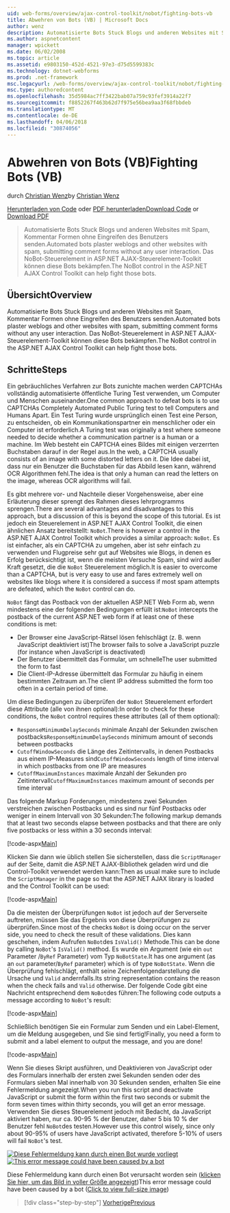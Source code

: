 ```yaml
---
uid: web-forms/overview/ajax-control-toolkit/nobot/fighting-bots-vb
title: Abwehren von Bots (VB) | Microsoft Docs
author: wenz
description: Automatisierte Bots Stuck Blogs und anderen Websites mit Spam, Kommentar Formen ohne Eingreifen des Benutzers senden. Das NoBot-Steuerelement in der ASP.NET AJAX-Con...
ms.author: aspnetcontent
manager: wpickett
ms.date: 06/02/2008
ms.topic: article
ms.assetid: e9803150-452d-4521-97e3-d75d5599383c
ms.technology: dotnet-webforms
ms.prod: .net-framework
msc.legacyurl: /web-forms/overview/ajax-control-toolkit/nobot/fighting-bots-vb
msc.type: authoredcontent
ms.openlocfilehash: 35d5984ac7ff3422bab07a759c93fef3914a22f7
ms.sourcegitcommit: f8852267f463b62d7f975e56bea9aa3f68fbbdeb
ms.translationtype: MT
ms.contentlocale: de-DE
ms.lasthandoff: 04/06/2018
ms.locfileid: "30874056"
---
```

<a name="fighting-bots-vb"></a><span data-ttu-id="732e4-104">Abwehren von Bots (VB)</span><span class="sxs-lookup"><span data-stu-id="732e4-104">Fighting Bots (VB)</span></span>
====================
<span data-ttu-id="732e4-105">durch [Christian Wenz](https://github.com/wenz)</span><span class="sxs-lookup"><span data-stu-id="732e4-105">by [Christian Wenz](https://github.com/wenz)</span></span>

<span data-ttu-id="732e4-106">[Herunterladen von Code](http://download.microsoft.com/download/9/3/f/93f8daea-bebd-4821-833b-95205389c7d0/NoBot0.vb.zip) oder [PDF herunterladen](http://download.microsoft.com/download/b/6/a/b6ae89ee-df69-4c87-9bfb-ad1eb2b23373/nobot0VB.pdf)</span><span class="sxs-lookup"><span data-stu-id="732e4-106">[Download Code](http://download.microsoft.com/download/9/3/f/93f8daea-bebd-4821-833b-95205389c7d0/NoBot0.vb.zip) or [Download PDF](http://download.microsoft.com/download/b/6/a/b6ae89ee-df69-4c87-9bfb-ad1eb2b23373/nobot0VB.pdf)</span></span>

> <span data-ttu-id="732e4-107">Automatisierte Bots Stuck Blogs und anderen Websites mit Spam, Kommentar Formen ohne Eingreifen des Benutzers senden.</span><span class="sxs-lookup"><span data-stu-id="732e4-107">Automated bots plaster weblogs and other websites with spam, submitting comment forms without any user interaction.</span></span> <span data-ttu-id="732e4-108">Das NoBot-Steuerelement in ASP.NET AJAX-Steuerelement-Toolkit können diese Bots bekämpfen.</span><span class="sxs-lookup"><span data-stu-id="732e4-108">The NoBot control in the ASP.NET AJAX Control Toolkit can help fight those bots.</span></span>


## <a name="overview"></a><span data-ttu-id="732e4-109">Übersicht</span><span class="sxs-lookup"><span data-stu-id="732e4-109">Overview</span></span>

<span data-ttu-id="732e4-110">Automatisierte Bots Stuck Blogs und anderen Websites mit Spam, Kommentar Formen ohne Eingreifen des Benutzers senden.</span><span class="sxs-lookup"><span data-stu-id="732e4-110">Automated bots plaster weblogs and other websites with spam, submitting comment forms without any user interaction.</span></span> <span data-ttu-id="732e4-111">Das NoBot-Steuerelement in ASP.NET AJAX-Steuerelement-Toolkit können diese Bots bekämpfen.</span><span class="sxs-lookup"><span data-stu-id="732e4-111">The NoBot control in the ASP.NET AJAX Control Toolkit can help fight those bots.</span></span>

## <a name="steps"></a><span data-ttu-id="732e4-112">Schritte</span><span class="sxs-lookup"><span data-stu-id="732e4-112">Steps</span></span>

<span data-ttu-id="732e4-113">Ein gebräuchliches Verfahren zur Bots zunichte machen werden CAPTCHAs vollständig automatisierte öffentliche Turing Test verwenden, um Computer und Menschen auseinander.</span><span class="sxs-lookup"><span data-stu-id="732e4-113">One common approach to defeat bots is to use CAPTCHAs Completely Automated Public Turing test to tell Computers and Humans Apart.</span></span> <span data-ttu-id="732e4-114">Ein Test Turing wurde ursprünglich einen Test eine Person, zu entscheiden, ob ein Kommunikationspartner ein menschlicher oder ein Computer ist erforderlich.</span><span class="sxs-lookup"><span data-stu-id="732e4-114">A Turing test was originally a test where someone needed to decide whether a communication partner is a human or a machine.</span></span> <span data-ttu-id="732e4-115">Im Web besteht ein CAPTCHA eines Bildes mit einigen verzerrten Buchstaben darauf in der Regel aus.</span><span class="sxs-lookup"><span data-stu-id="732e4-115">In the web, a CAPTCHA usually consists of an image with some distorted letters on it.</span></span> <span data-ttu-id="732e4-116">Die Idee dabei ist, dass nur ein Benutzer die Buchstaben für das Abbild lesen kann, während OCR Algorithmen fehl.</span><span class="sxs-lookup"><span data-stu-id="732e4-116">The idea is that only a human can read the letters on the image, whereas OCR algorithms will fail.</span></span>

<span data-ttu-id="732e4-117">Es gibt mehrere vor- und Nachteile dieser Vorgehensweise, aber eine Erläuterung dieser sprengt des Rahmen dieses lehrprogramms sprengen.</span><span class="sxs-lookup"><span data-stu-id="732e4-117">There are several advantages and disadvantages to this approach, but a discussion of this is beyond the scope of this tutorial.</span></span> <span data-ttu-id="732e4-118">Es ist jedoch ein Steuerelement in ASP.NET AJAX Control Toolkit, die einen ähnlichen Ansatz bereitstellt: `NoBot`.</span><span class="sxs-lookup"><span data-stu-id="732e4-118">There is however a control in the ASP.NET AJAX Control Toolkit which provides a similar approach: `NoBot`.</span></span> <span data-ttu-id="732e4-119">Es ist einfacher, als ein CAPTCHA zu umgehen, aber ist sehr einfach zu verwenden und Flugpreise sehr gut auf Websites wie Blogs, in denen es Erfolg berücksichtigt ist, wenn die meisten Versuche Spam, sind wird außer Kraft gesetzt, die die `NoBot` Steuerelement möglich.</span><span class="sxs-lookup"><span data-stu-id="732e4-119">It is easier to overcome than a CAPTCHA, but is very easy to use and fares extremely well on websites like blogs where it is considered a success if most spam attempts are defeated, which the `NoBot` control can do.</span></span>

<span data-ttu-id="732e4-120">`NoBot` fängt das Postback von der aktuellen ASP.NET Web Form ab, wenn mindestens eine der folgenden Bedingungen erfüllt ist:</span><span class="sxs-lookup"><span data-stu-id="732e4-120">`NoBot` intercepts the postback of the current ASP.NET web form if at least one of these conditions is met:</span></span>

- <span data-ttu-id="732e4-121">Der Browser eine JavaScript-Rätsel lösen fehlschlägt (z. B. wenn JavaScript deaktiviert ist)</span><span class="sxs-lookup"><span data-stu-id="732e4-121">The browser fails to solve a JavaScript puzzle (for instance when JavaScript is deactivated)</span></span>
- <span data-ttu-id="732e4-122">Der Benutzer übermittelt das Formular, um schnelle</span><span class="sxs-lookup"><span data-stu-id="732e4-122">The user submitted the form to fast</span></span>
- <span data-ttu-id="732e4-123">Die Client-IP-Adresse übermittelt das Formular zu häufig in einem bestimmten Zeitraum an.</span><span class="sxs-lookup"><span data-stu-id="732e4-123">The client IP address submitted the form too often in a certain period of time.</span></span>

<span data-ttu-id="732e4-124">Um diese Bedingungen zu überprüfen der `NoBot` Steuerelement erfordert diese Attribute (alle von ihnen optional):</span><span class="sxs-lookup"><span data-stu-id="732e4-124">In order to check for these conditions, the `NoBot` control requires these attributes (all of them optional):</span></span>

- <span data-ttu-id="732e4-125">`ResponseMinimumDelaySeconds` minimale Anzahl der Sekunden zwischen postbacks</span><span class="sxs-lookup"><span data-stu-id="732e4-125">`ResponseMinimumDelaySeconds` minimum amount of seconds between postbacks</span></span>
- <span data-ttu-id="732e4-126">`CutoffWindowSeconds` die Länge des Zeitintervalls, in denen Postbacks aus einem IP-Measures sind</span><span class="sxs-lookup"><span data-stu-id="732e4-126">`CutoffWindowSeconds` length of time interval in which postbacks from one IP are measures</span></span>
- <span data-ttu-id="732e4-127">`CutoffMaximumInstances` maximale Anzahl der Sekunden pro Zeitintervall</span><span class="sxs-lookup"><span data-stu-id="732e4-127">`CutoffMaximumInstances` maximum amount of seconds per time interval</span></span>

<span data-ttu-id="732e4-128">Das folgende Markup Forderungen, mindestens zwei Sekunden verstreichen zwischen Postbacks und es sind nur fünf Postbacks oder weniger in einem Intervall von 30 Sekunden:</span><span class="sxs-lookup"><span data-stu-id="732e4-128">The following markup demands that at least two seconds elapse between postbacks and that there are only five postbacks or less within a 30 seconds interval:</span></span>

[!code-aspx[Main](fighting-bots-vb/samples/sample1.aspx)]

<span data-ttu-id="732e4-129">Klicken Sie dann wie üblich stellen Sie sicherstellen, dass die `ScriptManager` auf der Seite, damit die ASP.NET AJAX-Bibliothek geladen wird und die Control-Toolkit verwendet werden kann:</span><span class="sxs-lookup"><span data-stu-id="732e4-129">Then as usual make sure to include the `ScriptManager` in the page so that the ASP.NET AJAX library is loaded and the Control Toolkit can be used:</span></span>

[!code-aspx[Main](fighting-bots-vb/samples/sample2.aspx)]

<span data-ttu-id="732e4-130">Da die meisten der Überprüfungen `NoBot` ist jedoch auf der Serverseite auftreten, müssen Sie das Ergebnis von diese Überprüfungen zu überprüfen.</span><span class="sxs-lookup"><span data-stu-id="732e4-130">Since most of the checks `NoBot` is doing occur on the server side, you need to check the result of these validations.</span></span> <span data-ttu-id="732e4-131">Dies kann geschehen, indem Aufrufen `NoBot`des `IsValid()` Methode.</span><span class="sxs-lookup"><span data-stu-id="732e4-131">This can be done by calling `NoBot`'s `IsValid()` method.</span></span> <span data-ttu-id="732e4-132">Es wurde ein Argument (wie ein `out` Parameter /`ByRef` Parameter) vom Typ `NoBotState`.</span><span class="sxs-lookup"><span data-stu-id="732e4-132">It has one argument (as an `out` parameter/`ByRef` parameter) which is of type `NoBotState`.</span></span> <span data-ttu-id="732e4-133">Wenn die Überprüfung fehlschlägt, enthält seine Zeichenfolgendarstellung die Ursache und `Valid` andernfalls.</span><span class="sxs-lookup"><span data-stu-id="732e4-133">Its string representation contains the reason when the check fails and `Valid` otherwise.</span></span> <span data-ttu-id="732e4-134">Der folgende Code gibt eine Nachricht entsprechend dem `NoBot`des führen:</span><span class="sxs-lookup"><span data-stu-id="732e4-134">The following code outputs a message according to `NoBot`'s result:</span></span>

[!code-aspx[Main](fighting-bots-vb/samples/sample3.aspx)]

<span data-ttu-id="732e4-135">Schließlich benötigen Sie ein Formular zum Senden und ein Label-Element, um die Meldung ausgegeben, und Sie sind fertig!</span><span class="sxs-lookup"><span data-stu-id="732e4-135">Finally, you need a form to submit and a label element to output the message, and you are done!</span></span>

[!code-aspx[Main](fighting-bots-vb/samples/sample4.aspx)]

<span data-ttu-id="732e4-136">Wenn Sie dieses Skript ausführen, und Deaktivieren von JavaScript oder des Formulars innerhalb der ersten zwei Sekunden senden oder des Formulars sieben Mal innerhalb von 30 Sekunden senden, erhalten Sie eine Fehlermeldung angezeigt.</span><span class="sxs-lookup"><span data-stu-id="732e4-136">When you run this script and deactivate JavaScript or submit the form within the first two seconds or submit the form seven times within thirty seconds, you will get an error message.</span></span> <span data-ttu-id="732e4-137">Verwenden Sie dieses Steuerelement jedoch mit Bedacht, da JavaScript aktiviert haben, nur ca. 90-95 % der Benutzer, daher 5 bis 10 % der Benutzer fehl `NoBot`des testen.</span><span class="sxs-lookup"><span data-stu-id="732e4-137">However use this control wisely, since only about 90-95% of users have JavaScript activated, therefore 5-10% of users will fail `NoBot`'s test.</span></span>


<span data-ttu-id="732e4-138">[![Diese Fehlermeldung kann durch einen Bot wurde vorliegt](fighting-bots-vb/_static/image2.png)](fighting-bots-vb/_static/image1.png)</span><span class="sxs-lookup"><span data-stu-id="732e4-138">[![This error message could have been caused by a bot](fighting-bots-vb/_static/image2.png)](fighting-bots-vb/_static/image1.png)</span></span>

<span data-ttu-id="732e4-139">Diese Fehlermeldung kann durch einen Bot verursacht worden sein ([klicken Sie hier, um das Bild in voller Größe angezeigt](fighting-bots-vb/_static/image3.png))</span><span class="sxs-lookup"><span data-stu-id="732e4-139">This error message could have been caused by a bot ([Click to view full-size image](fighting-bots-vb/_static/image3.png))</span></span>

> [!div class="step-by-step"]
> [<span data-ttu-id="732e4-140">Vorherige</span><span class="sxs-lookup"><span data-stu-id="732e4-140">Previous</span></span>](fighting-bots-cs.md)
